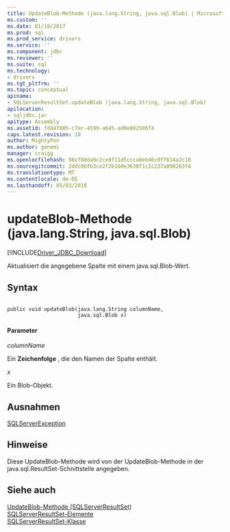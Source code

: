 ```yaml
---
title: UpdateBlob-Methode (java.lang.String, java.sql.Blob) | Microsoft Docs
ms.custom: ''
ms.date: 01/19/2017
ms.prod: sql
ms.prod_service: drivers
ms.service: ''
ms.component: jdbc
ms.reviewer: ''
ms.suite: sql
ms.technology:
- drivers
ms.tgt_pltfrm: ''
ms.topic: conceptual
apiname:
- SQLServerResultSet.updateBlob (java.lang.String, java.sql.Blob)
apilocation:
- sqljdbc.jar
apitype: Assembly
ms.assetid: fdd47885-c7ec-4599-a645-ad0e082586f4
caps.latest.revision: 10
author: MightyPen
ms.author: genemi
manager: craigg
ms.openlocfilehash: 98cf8dda0c2ce0f11d5ccca0eb46c0ff614a2c16
ms.sourcegitcommit: 2ddc0bfb3ce2f2b160e3638f1c2c237a898263f4
ms.translationtype: MT
ms.contentlocale: de-DE
ms.lasthandoff: 05/03/2018
---
```

# <a name="updateblob-method-javalangstring-javasqlblob"></a>updateBlob-Methode (java.lang.String, java.sql.Blob)
[!INCLUDE[Driver_JDBC_Download](../../../includes/driver_jdbc_download.md)]

  Aktualisiert die angegebene Spalte mit einem java.sql.Blob-Wert.  
  
## <a name="syntax"></a>Syntax  
  
```  
  
public void updateBlob(java.lang.String columnName,  
                       java.sql.Blob x)  
```  
  
#### <a name="parameters"></a>Parameter  
 *columnName*  
  
 Ein **Zeichenfolge** , die den Namen der Spalte enthält.  
  
 *x*  
  
 Ein Blob-Objekt.  
  
## <a name="exceptions"></a>Ausnahmen  
 [SQLServerException](../../../connect/jdbc/reference/sqlserverexception-class.md)  
  
## <a name="remarks"></a>Hinweise  
 Diese UpdateBlob-Methode wird von der UpdateBlob-Methode in der java.sql.ResultSet-Schnittstelle angegeben.  
  
## <a name="see-also"></a>Siehe auch  
 [UpdateBlob-Methode &#40;SQLServerResultSet&#41;](../../../connect/jdbc/reference/updateblob-method-sqlserverresultset.md)   
 [SQLServerResultSet-Elemente](../../../connect/jdbc/reference/sqlserverresultset-members.md)   
 [SQLServerResultSet-Klasse](../../../connect/jdbc/reference/sqlserverresultset-class.md)  
  
  
